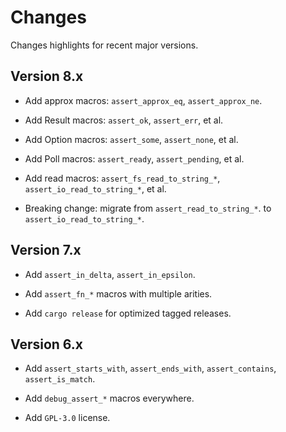 # Changes

Changes highlights for recent major versions.


## Version 8.x

* Add approx macros: `assert_approx_eq`, `assert_approx_ne`.

* Add Result macros: `assert_ok`, `assert_err`, et al.
  
* Add Option macros: `assert_some`, `assert_none`, et al.

* Add Poll macros: `assert_ready`, `assert_pending`, et al.

* Add read macros: `assert_fs_read_to_string_*`, `assert_io_read_to_string_*`, et al. 
  
* Breaking change: migrate from `assert_read_to_string_*`. to `assert_io_read_to_string_*`.


## Version 7.x

* Add `assert_in_delta`, `assert_in_epsilon`.

* Add `assert_fn_*` macros with multiple arities.

* Add `cargo release` for optimized tagged releases.


## Version 6.x

* Add `assert_starts_with`, `assert_ends_with`, `assert_contains`, `assert_is_match`.

* Add `debug_assert_*` macros everywhere.

* Add `GPL-3.0` license.
